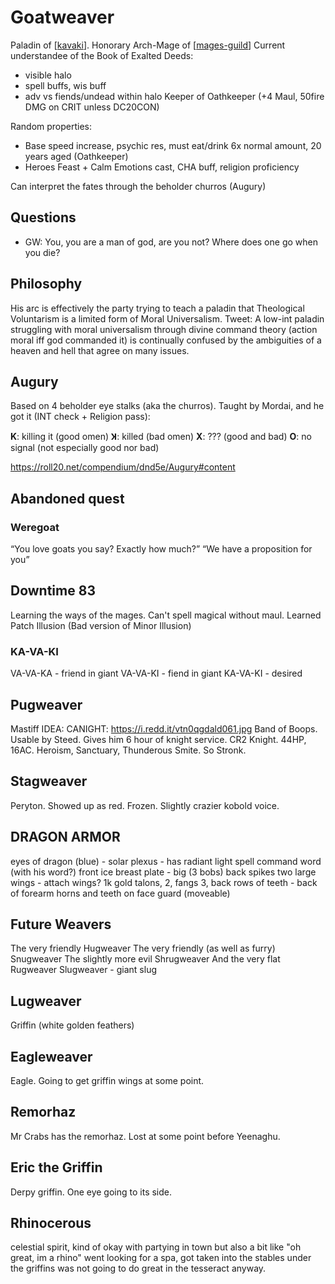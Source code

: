 # Goatweaver
Paladin of [[kavaki]].
Honorary Arch-Mage of [[mages-guild]]
Current understandee of the Book of Exalted Deeds:
- visible halo
- spell buffs, wis buff
- adv vs fiends/undead within halo
Keeper of Oathkeeper (+4 Maul, 50fire DMG on CRIT unless DC20CON)

Random properties:
- Base speed increase, psychic res, must eat/drink 6x normal amount, 20 years aged (Oathkeeper)
- Heroes Feast + Calm Emotions cast, CHA buff, religion proficiency

Can interpret the fates through the beholder churros (Augury)

## Questions
- GW: You, you are a man of god, are you not? Where does one go when you die?

## Philosophy
His arc is effectively the party trying to teach a paladin that Theological Voluntarism is a limited form of Moral Universalism.
Tweet: A low-int paladin struggling with moral universalism through divine command theory (action moral iff god commanded it) is continually confused by the ambiguities of a heaven and hell that agree on many issues.

## Augury
Based on 4 beholder eye stalks (aka the churros). Taught by Mordai, and he got it (INT check + Religion pass):

**K**: killing it (good omen)
**Ʞ**: killed (bad omen)
**X**: ??? (good and bad)
**O**: no signal (not especially good nor bad)

https://roll20.net/compendium/dnd5e/Augury#content

## Abandoned quest
### Weregoat
“You love goats you say? Exactly how much?”
“We have a proposition for you”

## Downtime 83
Learning the ways of the mages.
Can't spell magical without maul.
Learned Patch Illusion (Bad version of Minor Illusion)

### KA-VA-KI
VA-VA-KA - friend in giant
VA-VA-KI - fiend in giant
KA-VA-KI - desired

## Pugweaver
Mastiff
IDEA: CANIGHT: https://i.redd.it/vtn0qgdald061.jpg
Band of Boops. Usable by Steed. Gives him 6 hour of knight service.
CR2 Knight. 44HP, 16AC. Heroism, Sanctuary, Thunderous Smite. So Stronk.

## Stagweaver
Peryton. Showed up as red. Frozen. Slightly crazier kobold voice.

## DRAGON ARMOR
eyes of dragon (blue) - solar plexus - has radiant light spell command word (with his word?)
front ice breast plate - big  (3 bobs)
back spikes
two large wings - attach wings? 1k gold
talons, 2, fangs 3, back rows of teeth - back of forearm
horns and teeth on face guard (moveable)


## Future Weavers
The very friendly Hugweaver
The very friendly (as well as furry) Snugweaver
The slightly more evil Shrugweaver
And the very flat Rugweaver
Slugweaver - giant slug

## Lugweaver
Griffin (white golden feathers)

## Eagleweaver
Eagle. Going to get griffin wings at some point.

## Remorhaz
Mr Crabs has the remorhaz.
Lost at some point before Yeenaghu.

## Eric the Griffin
Derpy griffin. One eye going to its side.

## Rhinocerous
celestial spirit, kind of okay with partying in town
but also a bit like "oh great, im a rhino"
went looking for a spa, got taken into the stables under the griffins
was not going to do great in the tesseract anyway.

[//begin]: # "Autogenerated link references for markdown compatibility"
[kavaki]: ../deities/kavaki "Kavaki"
[mages-guild]: ../factions/mages-guild "Mages Guild"
[//end]: # "Autogenerated link references"
